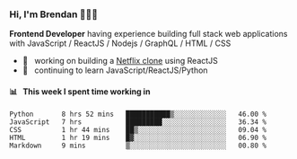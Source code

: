 ### Hi, I'm Brendan 👨🏻‍💻

<b>Frontend Developer</b> having experience building full stack web applications with JavaScript / ReactJS / Nodejs / GraphQL / HTML / CSS</p>

 - 🚀 	&nbsp; working on building a [Netflix clone](https://github.com/brendantfinn/netflix-clone) using ReactJS
 - 🌱 	&nbsp; continuing to learn JavaScript/ReactJS/Python

 
 
#### 📊 	&nbsp; This week I spent time working in
<!--START_SECTION:waka-->
```text
Python       8 hrs 52 mins   ███████████▒░░░░░░░░░░░░░   46.00 % 
JavaScript   7 hrs           █████████░░░░░░░░░░░░░░░░   36.34 % 
CSS          1 hr 44 mins    ██▒░░░░░░░░░░░░░░░░░░░░░░   09.04 % 
HTML         1 hr 19 mins    █▓░░░░░░░░░░░░░░░░░░░░░░░   06.90 % 
Markdown     9 mins          ▒░░░░░░░░░░░░░░░░░░░░░░░░   00.80 % 
```
<!--END_SECTION:waka-->
